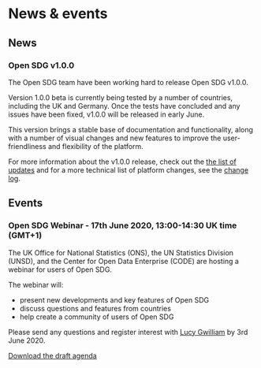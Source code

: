 <h1>News & events</h1>

## News

### Open SDG v1.0.0

The Open SDG team have been working hard to release Open SDG v1.0.0.

Version 1.0.0 beta is currently being tested by a number of countries, including the UK and Germany. Once the tests have concluded and any issues have been fixed, v1.0.0 will be released in early June.

This version brings a stable base of documentation and functionality, along with a number of visual changes and new features to improve the user-friendliness and flexibility of the platform.

For more information about the v1.0.0 release, check out the [the list of updates](updates.md#100) and for a more technical list of platform changes, see the [change log](changelog.md).


## Events

### Open SDG Webinar - 17th June 2020, 13:00-14:30 UK time (GMT+1)

The UK Office for National Statistics (ONS), the UN Statistics Division (UNSD), and the Center for Open Data Enterprise (CODE) are hosting a webinar for users of Open SDG.

The webinar will:

-	present new developments and key features of Open SDG
-	discuss questions and features from countries
-	help create a community of users of Open SDG

Please send any questions and register interest with [Lucy Gwilliam](mailto:Lucy.Gwilliam@ons.gov.uk) by 3rd June 2020.

[Download the draft agenda](https://github.com/open-sdg/open-sdg/blob/news-events-docs/docs/Open-SDG-Webinar-Agenda.pdf?raw=1)
